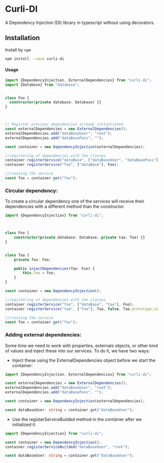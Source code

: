 # Curli-DI
A Dependency Injection (DI) library in typescript without using decorators.


## Installation

Install by `npm`

```sh
npm install --save curli-di
```
#### Usage

```typescript
import {DependencyInjection, ExternalDependencies} from "curli-di";
import {Database} from "database";


class Foo {
  constructor(private database: Database) {}
}



// Register previous dependencies already instantiated
const externalDependencies = new ExternalDependencies();
externalDependencies.add("dataBaseUser", "root");
externalDependencies.add("dataBasePass", "");

const container = new DependencyInjection(externalDependencies);

//registering of dependencies with the classes
container.registerService("dataBase", ["dataBaseUser", "dataBasePass"], Database);
container.registerService("foo", ["dataBase"], Foo);

//creating the service
const foo = container.get("foo");

```

### Circular dependency:

To create a circular dependency one of the services will receive their dependencies with a different method than the constructor. 

```typescript
import {DependencyInjection} from "curli-di";



class Foo {
    constructor(private database: Database, private taa: Taa) {}
}


class Taa {
    private foo: Foo;

    public injectDependencies(foo: Foo) {
        this.foo = foo;
    }
}

const container = new DependencyInjection();

//registering of dependencies with the classes
container.registerService("foo", ["dataBase", "taa"], Foo);
container.registerService("taa", ["foo"], Taa, false, Taa.prototype.injectDependencies);

//creating the service
const foo = container.get("foo");

```

### Adding external dependencies:

Some time we need to work with properties, externals objects, or other kind of values and inject these into our services. To do it, we have two ways: 
 - Inject these using the ExternalDependencies object before we start the container:
 ```typescript
import {DependencyInjection, ExternalDependencies} from "curli-di";

const externalDependencies = new ExternalDependencies();
externalDependencies.add("dataBaseUser", "root");
externalDependencies.add("dataBasePass", "");

const container = new DependencyInjection(externalDependencies);

const dataBaseUser: string = container.get("dataBaseUser");
```
 - Use the registerServiceBuilded method in the container after we initialized it:
  ```typescript
import {DependencyInjection} from "curli-di";

const container = new DependencyInjection();
container.registerServiceBuilded("dataBaseUser", "root");

const dataBaseUser: string = container.get("dataBaseUser");

 ```
